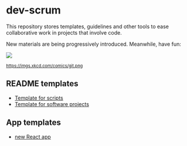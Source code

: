 # dev-scrum

This repository stores templates, guidelines and other tools to ease collaborative work in projects that involve code.

New materials are being progressively introduced. Meanwhile, have fun:

![](https://imgs.xkcd.com/comics/git.png)

<sub>https://imgs.xkcd.com/comics/git.png</sub>

## README templates

- [Template for scripts](readme_template_for_scripts.md)
- [Template for software projects](readme_template.md)

## App templates

- [new React app](react-app/)
